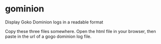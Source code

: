 gominion
========

Display Goko Dominion logs in a readable format

Copy these three files somewhere. Open the html file in your browser, then paste in the url of a gogo dominion log file.
